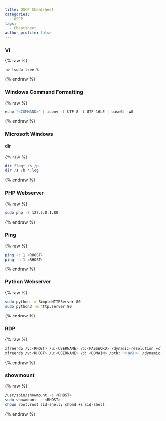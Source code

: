 ```yaml
---
title: OSCP Cheatsheet
categories:
  - OSCP
tags:
  - Cheatsheet
author_profile: false
---
```


### VI



{% raw %}
```shell
:w !sudo tree %
```
{% endraw %}




### Windows Command Formatting



{% raw %}
```powershell
echo "<COMMAND>" | iconv -f UTF-8 -t UTF-16LE | base64 -w0
```
{% endraw %}




### Microsoft Windows



#### dir



{% raw %}
```powershell
dir flag* /s /p
dir /s /b *.log
```
{% endraw %}




### PHP Webserver



{% raw %}
```bash
sudo php -S 127.0.0.1:80
```
{% endraw %}




### Ping



{% raw %}
```bash
ping -c 1 <RHOST>
ping -n 1 <RHOST>
```
{% endraw %}




### Python Webserver



{% raw %}
```bash
sudo python -m SimpleHTTPServer 80
sudo python3 -m http.server 80
```
{% endraw %}




### RDP



{% raw %}
```bash
xfreerdp /v:<RHOST> /u:<USERNAME> /p:<PASSWORD> /dynamic-resolution +clipboard
xfreerdp /v:<RHOST> /u:<USERNAME> /d: <DOMAIN> /pth: '<HASH>' /dynamic-resolutoin +clrdesktop <RHOST>
```
{% endraw %}




### showmount



{% raw %}
```bash
/usr/sbin/showmount -e <RHOST>
sudo showmount -e <RHOST>
chown root:root sid-shell; chomd +s sid-shell
```
{% endraw %}


